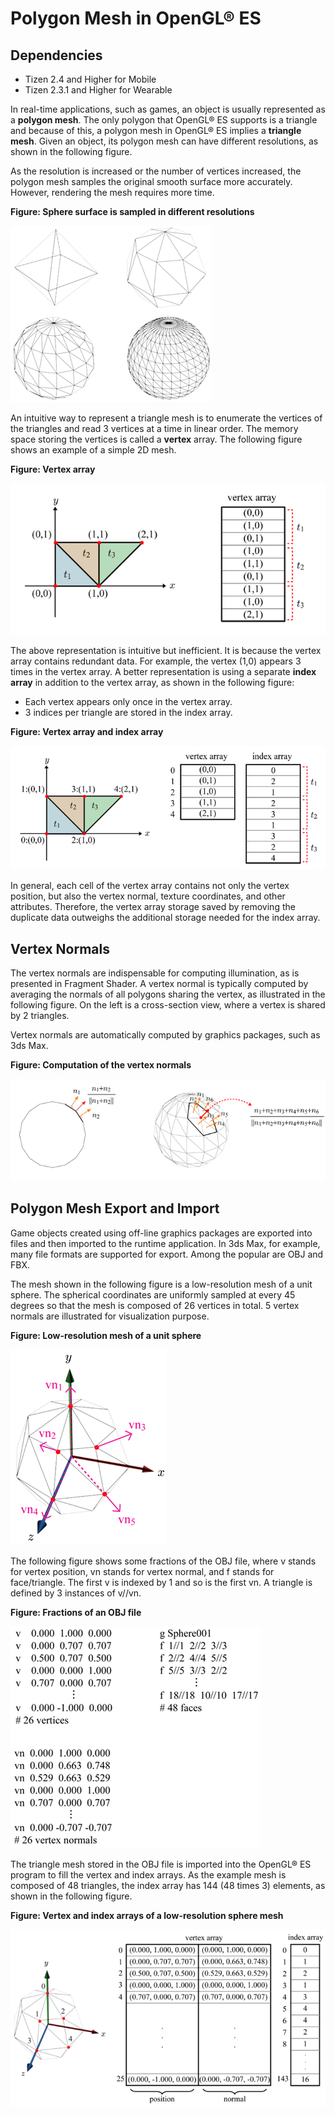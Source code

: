 # Polygon Mesh in OpenGL® ES
## Dependencies
- Tizen 2.4 and Higher for Mobile
- Tizen 2.3.1 and Higher for Wearable

In real-time applications, such as games, an object is usually represented as a **polygon mesh**. The only polygon that OpenGL® ES supports is a triangle and because of this, a polygon mesh in OpenGL® ES implies a **triangle mesh**. Given an object, its polygon mesh can have different resolutions, as shown in the following figure.

As the resolution is increased or the number of vertices increased, the polygon mesh samples the original smooth surface more accurately. However, rendering the mesh requires more time.

**Figure: Sphere surface is sampled in different resolutions**

![Sphere surface is sampled in different resolutions](./media/sphere_surface.png)

An intuitive way to represent a triangle mesh is to enumerate the vertices of the triangles and read 3 vertices at a time in linear order. The memory space storing the vertices is called a **vertex** array. The following figure shows an example of a simple 2D mesh.

**Figure: Vertex array**

![Vertex array](./media/vertex_array.png)

The above representation is intuitive but inefficient. It is because the vertex array contains redundant data. For example, the vertex (1,0) appears 3 times in the vertex array. A better representation is using a separate **index array** in addition to the vertex array, as shown in the following figure:

- Each vertex appears only once in the vertex array.
- 3 indices per triangle are stored in the index array.

**Figure: Vertex array and index array**

![Vertex array and index array](./media/vertex_index_array.png)

In general, each cell of the vertex array contains not only the vertex position, but also the vertex normal, texture coordinates, and other attributes. Therefore, the vertex array storage saved by removing the duplicate data outweighs the additional storage needed for the index array.

## Vertex Normals

The vertex normals are indispensable for computing illumination, as is presented in Fragment Shader. A vertex normal is typically computed by averaging the normals of all polygons sharing the vertex, as illustrated in the following figure. On the left is a cross-section view, where a vertex is shared by 2 triangles.

Vertex normals are automatically computed by graphics packages, such as 3ds Max.

**Figure: Computation of the vertex normals**

![Computation of the vertex normals](./media/vertex_normals.png)

## Polygon Mesh Export and Import

Game objects created using off-line graphics packages are exported into files and then imported to the runtime application. In 3ds Max, for example, many file formats are supported for export. Among the popular are OBJ and FBX.

The mesh shown in the following figure is a low-resolution mesh of a unit sphere. The spherical coordinates are uniformly sampled at every 45 degrees so that the mesh is composed of 26 vertices in total. 5 vertex normals are illustrated for visualization purpose.

**Figure: Low-resolution mesh of a unit sphere**

![Low-resolution mesh of a unit sphere](./media/low_res_sphere.png)

The following figure shows some fractions of the OBJ file, where v stands for vertex position, vn stands for vertex normal, and f stands for face/triangle. The first v is indexed by 1 and so is the first vn. A triangle is defined by 3 instances of v//vn.

**Figure: Fractions of an OBJ file**

![Fractions of an OBJ file](./media/obj_fractions.png)

The triangle mesh stored in the OBJ file is imported into the OpenGL® ES program to fill the vertex and index arrays. As the example mesh is composed of 48 triangles, the index array has 144 (48 times 3) elements, as shown in the following figure.

**Figure: Vertex and index arrays of a low-resolution sphere mesh**

![Vertex and index arrays of a low-resolution sphere mesh](./media/low_res_arrays.png)